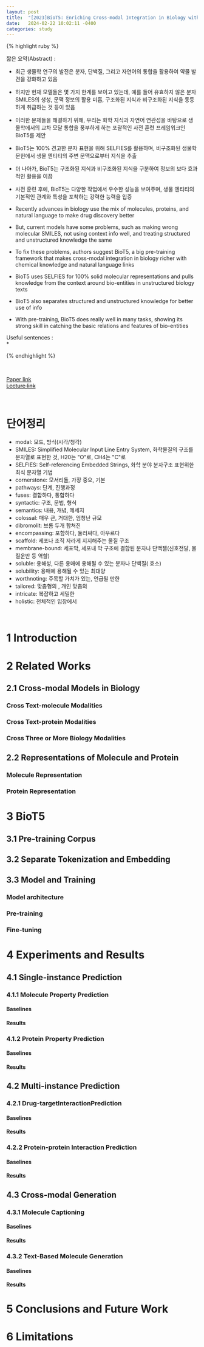 ```yaml
---
layout: post
title:  "[2023]BioT5: Enriching Cross-modal Integration in Biology with Chemical Knowledge and Natural Language Associations"  
date:   2024-02-22 10:02:11 -0400
categories: study
---
```


{% highlight ruby %}


짧은 요약(Abstract) :    

* 최근 생물학 연구의 발전은 분자, 단백질, 그리고 자연어의 통합을 활용하여 약물 발견을 강화하고 있음  
* 하지만 현재 모델들은 몇 가지 한계를 보이고 있는데, 예를 들어 유효하지 않은 분자 SMILES의 생성, 문맥 정보의 활용 미흡, 구조화된 지식과 비구조화된 지식을 동등하게 취급하는 것 등이 있음  
* 이러한 문제들을 해결하기 위해, 우리는 화학 지식과 자연어 연관성을 바탕으로 생물학에서의 교차 모달 통합을 풍부하게 하는 포괄적인 사전 훈련 프레임워크인 BioT5를 제안  
* BioT5는 100% 견고한 분자 표현을 위해 SELFIES를 활용하며, 비구조화된 생물학 문헌에서 생물 엔티티의 주변 문맥으로부터 지식을 추출  
* 더 나아가, BioT5는 구조화된 지식과 비구조화된 지식을 구분하여 정보의 보다 효과적인 활용을 이끔  
* 사전 훈련 후에, BioT5는 다양한 작업에서 우수한 성능을 보여주며, 생물 엔티티의 기본적인 관계와 특성을 포착하는 강력한 능력을 입증  

* Recently advances in biology use the mix of molecules, proteins, and natural language to make drug discovery better  
* But, current models have some problems, such as making wrong molecular SMILES, not using context info well, and treating structured and unstructured knowledge the same  
* To fix these problems, authors suggest BioT5, a big pre-training framework that makes cross-modal integration in biology richer with chemical knowledge and natural language links  
* BioT5 uses SELFIES for 100% solid molecular representations and pulls knowledge from the context around bio-entities in unstructured biology texts  
* BioT5 also separates structured and unstructured knowledge for better use of info  
* With pre-training, BioT5 does really well in many tasks, showing its strong skill in catching the basic relations and features of bio-entities  








Useful sentences :  
* 

{% endhighlight %}  

<br/>

[Paper link](https://drive.google.com/drive/folders/1Gj3s_4CSWMY_JawmpscAp187ItIGV6ZX?usp=sharing)  
[~~Lecture link~~]()  

<br/>

# 단어정리  
* modal: 모드, 방식(시각/청각)  
* SMILES: Simplified Molecular Input Line Entry System, 화학물질의 구조를 문자열로 표현한 것, H20는 "O"로, CH4는 "C"로  
* SELFIES: Self-referencing Embedded Strings, 화학 분야 분자구조 표현위한 최식 문자열 기법  
* cornerstone: 모서리돌, 가장 중요, 기본  
* pathways: 단계, 진행과정  
* fuses: 결합하다, 통합하다  
* syntactic: 구조, 문법, 형식  
* semantics: 내용, 개념, 메세지  
* colossal: 매우 큰, 거대한, 엄청난 규모  
* dibromolit: 브롬 두개 합쳐진  
* encompassing: 포함하다, 둘러싸다, 아우르다  
* scaffold: 세포나 조직 자라게 지지해주는 물질 구조  
* membrane-bound: 세포막, 세포내 막 구조에 결합된 분자나 단백잴(신호전달, 물질운반 등 역할)  
* soluble: 용해성, 다른 용매에 용해될 수 있는 분자나 단백질( 효소)  
* solubility: 용매에 용해될 수 있는 최대양  
* worthnoting: 주목할 가치가 있는, 언급될 만한  
* tailored: 맞춤형의 , 개인 맞춤의  
* intricate: 복잡하고 세밀한  
* holistic: 전체적인 입장에서  


<br/>

# 1 Introduction  

# 2 Related Works  
## 2.1 Cross-modal Models in Biology  
### Cross Text-molecule Modalities  
### Cross Text-protein Modalities   
### Cross Three or More Biology Modalities  
## 2.2 Representations of Molecule and Protein  
### Molecule Representation  
### Protein Representation  
# 3 BioT5  
## 3.1 Pre-training Corpus  
## 3.2 Separate Tokenization and Embedding   
## 3.3 Model and Training  
### Model architecture  
### Pre-training  
### Fine-tuning  

# 4 Experiments and Results  
## 4.1 Single-instance Prediction  
### 4.1.1 Molecule Property Prediction  
#### Baselines  
#### Results  
### 4.1.2 Protein Property Prediction  

#### Baselines  
#### Results  
## 4.2 Multi-instance Prediction  
### 4.2.1 Drug-targetInteractionPrediction  
#### Baselines  
#### Results  
### 4.2.2 Protein-protein Interaction Prediction  
#### Baselines  
#### Results  
## 4.3 Cross-modal Generation  
### 4.3.1 Molecule Captioning  
#### Baselines  
#### Results  
### 4.3.2 Text-Based Molecule Generation  
#### Baselines  
#### Results  
# 5 Conclusions and Future Work   
# 6 Limitations  



